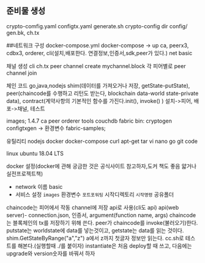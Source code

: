 ## 준비물 생성
  crypto-comfig.yaml
  configtx.yaml
  generate.sh
  crypto-config dir
  config/ gen.bk, ch.tx

##네트워크 구성
docker-compose.yml
docker-compose -> up
ca, peerx3, cdbx3, orderer, cli(설치,배포한다. 연결정보,인증서,sdk,peer가 있다.)
net basic

채널 생성
cli ch.tx
peer channel create
mychannel.block
각 피어별로 peer channel join

체인 코드
go,java,nodejs
shim(데이터를 가져오거나 저장, getState-putState),
peer(chaincode를 수행하고 리턴도 받는다, blockchain data-world state-private data),
contract(계약사항의 기본적인 함수를 가진다.init(), invoke() )
설치->피어, 배포->채널, 테스트


images; 1.4.7 ca peer orderer tools couchdb
fabric bin: cryptogen configtxgen -> 환경변수
fabric-samples;

유틸리티 nodejs docker docker-compose curl apt-get tar vi nano go git code

linux ubuntu 18.04 LTS

docker 설정(docker에 관해 궁금한 것은 공식사이트 참고하자,도커 책도 좋음 얇거나 실전프로젝트책)
 - network 이름 basic
 - 서비스 설정 
  ` images
  ` 환경변수
  ` 포트포워팅
  ` 시작디렉토리
  ` 시작명령
  ` 공유폴더

chaincode는 피어에서 작동 channel에 저장 api로 사용(cli도 api) 
api(web server)- connection.json, 인증서, argument(function name, args)
chaincode는 블록체인의 tx를 저장하기 위해 쓴다. peer가 chaincode를 invoke(불러오기)한다.
putstate는 worldstate에 data를 넣는것이고, getstate는 data를 읽는 것이다.
shim.GetStateByRange("a","z") a에서 z까지 첫글자 정보만 읽는다.
cc.sh로 테스트를 해본다.(실행할때 ./를 붙이자)
instantiate은 처음 deploy할 때 쓰고, 다음에는 upgrade와 version숫자를 바꿔서 하자
